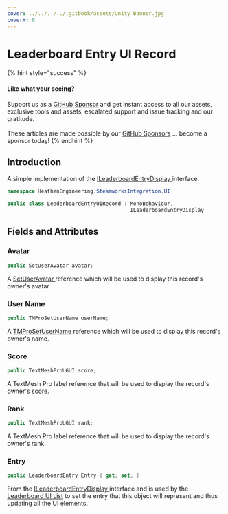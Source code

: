```yaml
---
cover: ../../../../.gitbook/assets/Unity Banner.jpg
coverY: 0
---
```


# Leaderboard Entry UI Record

{% hint style="success" %}
#### Like what your seeing?

Support us as a [GitHub Sponsor](../../../../become-a-sponsor/) and get instant access to all our assets, exclusive tools and assets, escalated support and issue tracking and our gratitude.\
\
These articles are made possible by our [GitHub Sponsors](../../../../become-a-sponsor/) ... become a sponsor today!
{% endhint %}

## &#x20;Introduction

A simple implementation of the [ILeaderboardEntryDisplay ](../programming-tools/ileaderboardentrydisplay.md)interface.

```csharp
namespace HeathenEngineering.SteamworksIntegration.UI
```

```csharp
public class LeaderboardEntryUIRecord : MonoBehaviour,
                                        ILeaderboardEntryDisplay
```

## Fields and Attributes

### Avatar

```csharp
public SetUserAvatar avatar;
```

A [SetUserAvatar ](set-user-avatar.md)reference which will be used to display this record's owner's avatar.

### User Name

```csharp
public TMProSetUserName userName;
```

A [TMProSetUserName ](set-user-name.md)reference which will be used to display this record's owner's name.

### Score

```csharp
public TextMeshProUGUI score;
```

A TextMesh Pro label reference that will be used to display the record's owner's score.

### Rank

```csharp
public TextMeshProUGUI rank;
```

A TextMesh Pro label reference that will be used to display the record's owner's rank.

### Entry

```csharp
public LeaderboardEntry Entry { get; set; }
```

From the [ILeaderboardEntryDisplay ](../programming-tools/ileaderboardentrydisplay.md)interface and is used by the [Leaderboard UI List](leaderboard-ui-list.md) to set the entry that this object will represent and thus updating all the UI elements.

